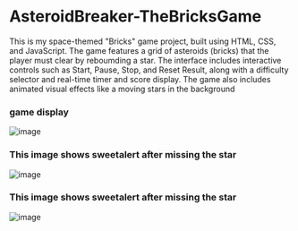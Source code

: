 # AsteroidBreaker-TheBricksGame

This is my space-themed "Bricks" game project, built using HTML, CSS, and JavaScript. The game features a grid of asteroids (bricks) that the player must clear by reboumding a star. The interface includes interactive controls such as Start, Pause, Stop, and Reset Result, along with a difficulty selector and real-time timer and score display. The game also includes animated visual effects like a moving stars in the background

<h3>game display</h3>

![image](https://github.com/user-attachments/assets/9e757603-e890-4fd1-abe2-0f725679e6bd)

<h3>This image shows sweetalert after missing the star</h3>

![image](https://github.com/user-attachments/assets/5dd1984c-bb99-4000-b9a5-2b54e01a53d1)


<h3>This image shows sweetalert after missing the star</h3>

![image](https://github.com/user-attachments/assets/035f758b-a45e-4b55-a0df-23020cb8369b)
